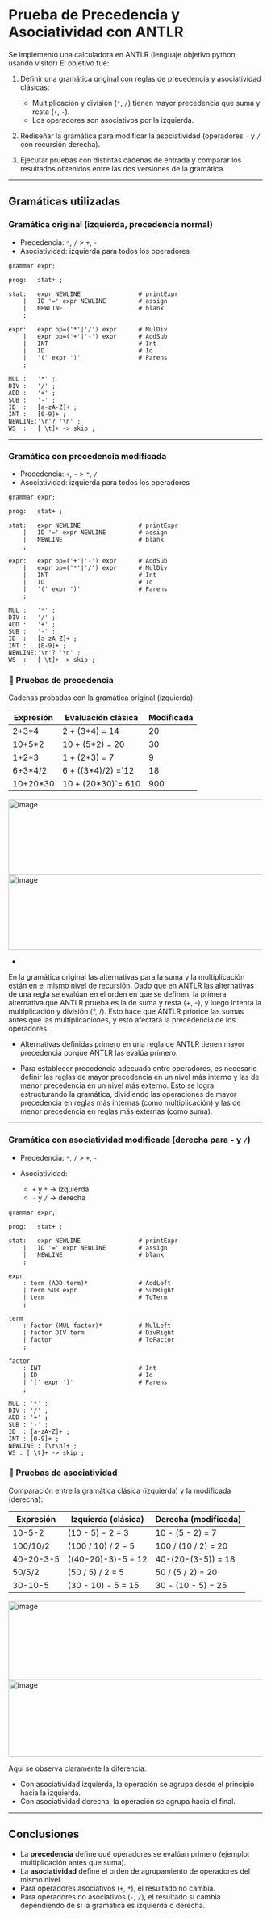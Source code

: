 # Prueba de Precedencia y Asociatividad con ANTLR

Se implementó una calculadora en ANTLR (lenguaje objetivo python, usando visitor)
El objetivo fue:

1. Definir una gramática original con reglas de precedencia y asociatividad clásicas:

   * Multiplicación y división (`*`, `/`) tienen mayor precedencia que suma y resta (`+`, `-`).
   * Los operadores son asociativos por la izquierda.

2. Rediseñar la gramática para modificar la asociatividad (operadores `-` y `/` con recursión derecha).

3. Ejecutar pruebas con distintas cadenas de entrada y comparar los resultados obtenidos entre las dos versiones de la gramática.

---

## Gramáticas utilizadas

### Gramática original (izquierda, precedencia normal)

* Precedencia: `*`, `/` > `+`, `-`
* Asociatividad: izquierda para todos los operadores

```
grammar expr;

prog:   stat+ ;

stat:   expr NEWLINE                # printExpr
    |   ID '=' expr NEWLINE         # assign
    |   NEWLINE                     # blank
    ;

expr:   expr op=('*'|'/') expr      # MulDiv
    |   expr op=('+'|'-') expr      # AddSub
    |   INT                         # Int
    |   ID                          # Id
    |   '(' expr ')'                # Parens
    ;

MUL :   '*' ;
DIV :   '/' ;
ADD :   '+' ;
SUB :   '-' ;
ID  :   [a-zA-Z]+ ;
INT :   [0-9]+ ;
NEWLINE:'\r'? '\n' ;
WS  :   [ \t]+ -> skip ;
```

---

### Gramática con precedencia modificada

* Precedencia: `+`, `-` > `*`, `/`
* Asociatividad: izquierda para todos los operadores

```
grammar expr;

prog:   stat+ ;

stat:   expr NEWLINE                # printExpr
    |   ID '=' expr NEWLINE         # assign
    |   NEWLINE                     # blank
    ;

expr:   expr op=('+'|'-') expr      # AddSub
    |   expr op=('*'|'/') expr      # MulDiv
    |   INT                         # Int
    |   ID                          # Id
    |   '(' expr ')'                # Parens
    ;

MUL :   '*' ;
DIV :   '/' ;
ADD :   '+' ;
SUB :   '-' ;
ID  :   [a-zA-Z]+ ;
INT :   [0-9]+ ;
NEWLINE:'\r'? '\n' ;
WS  :   [ \t]+ -> skip ;
```

### 🔹 Pruebas de **precedencia**

Cadenas probadas con la gramática original (izquierda):

| Expresión  | Evaluación clásica             | Modificada   |
| ---------- | ------------------------------ | -------------|
|  2+3*4     |  2 + (3*4) = 14                |  20          |
|  10+5*2    |  10 + (5*2) = 20               |  30          |
|  1+2*3     |  1 + (2*3) = 7                 |  9           |
|  6+3*4/2   |  6 + ((3*4)/2) =`12            |  18          |
|  10+20*30  |  10 + (20*30)`= 610            |  900         |


<img width="866" height="149" alt="image" src="https://github.com/user-attachments/assets/98a40261-8526-429f-a665-c7cfb7d94481" />


<img width="866" height="149" alt="image" src="https://github.com/user-attachments/assets/8950458c-711c-44ac-b08b-9bbcc7300d4a" />

-
En la gramática original las alternativas para la suma y la multiplicación están en el mismo nivel de recursión. Dado que en ANTLR las alternativas de una regla se evalúan en el orden en que se definen, la primera alternativa que ANTLR prueba es la de suma y resta (+, -), y luego intenta la multiplicación y división (*, /). Esto hace que ANTLR priorice las sumas antes que las multiplicaciones, y esto afectará la precedencia de los operadores.

- Alternativas definidas primero en una regla de ANTLR tienen mayor precedencia porque ANTLR las evalúa primero.

- Para establecer precedencia adecuada entre operadores, es necesario definir las reglas de mayor precedencia en un nivel más interno y las de menor precedencia en un nivel más externo. Esto se logra estructurando la gramática, dividiendo las operaciones de mayor precedencia en reglas más internas (como multiplicación) y las de menor precedencia en reglas más externas (como suma).

---

### Gramática con asociatividad modificada (derecha para `-` y `/`)

* Precedencia: `*`, `/` > `+`, `-`
* Asociatividad:

  * `+` y `*` → izquierda
  * `-` y `/` → derecha

```
grammar expr;

prog:   stat+ ;

stat:   expr NEWLINE                # printExpr
    |   ID '=' expr NEWLINE         # assign
    |   NEWLINE                     # blank
    ;
    
expr
    : term (ADD term)*              # AddLeft
    | term SUB expr                 # SubRight
    | term                          # ToTerm
    ;

term
    : factor (MUL factor)*          # MulLeft
    | factor DIV term               # DivRight
    | factor                        # ToFactor
    ;

factor
    : INT                           # Int
    | ID                            # Id
    | '(' expr ')'                  # Parens
    ;

MUL : '*' ;
DIV : '/' ;
ADD : '+' ;
SUB : '-' ;
ID  : [a-zA-Z]+ ;
INT : [0-9]+ ;
NEWLINE : [\r\n]+ ;
WS : [ \t]+ -> skip ;
```

### 🔹 Pruebas de **asociatividad**

Comparación entre la gramática clásica (izquierda) y la modificada (derecha):

| Expresión   | Izquierda (clásica)  | Derecha (modificada)  |
| ----------- | -------------------- | --------------------- |
|  10-5-2     |  (10 - 5) - 2 = 3    |  10 - (5 - 2) = 7     |
|  100/10/2   |  (100 / 10) / 2 = 5  |  100 / (10 / 2) = 20  |
|  40-20-3-5  |  ((40-20)-3)-5 = 12  |  40-(20-(3-5)) = 18   |
|  50/5/2     |  (50 / 5) / 2 = 5    |  50 / (5 / 2) = 20    |
|  30-10-5    |  (30 - 10) - 5 = 15  |  30 - (10 - 5) = 25   |


<img width="866" height="156" alt="image" src="https://github.com/user-attachments/assets/1a480232-d067-4e6f-a928-76bd7fb8a326" />


<img width="866" height="153" alt="image" src="https://github.com/user-attachments/assets/01404f7d-8e0c-43f6-b967-da83fd71885c" />


Aquí se observa claramente la diferencia:

* Con asociatividad izquierda, la operación se agrupa desde el principio hacia la izquierda.
* Con asociatividad derecha, la operación se agrupa hacia el final.

---

## Conclusiones

* La **precedencia** define qué operadores se evalúan primero (ejemplo: multiplicación antes que suma).
* La **asociatividad** define el orden de agrupamiento de operadores del mismo nivel.
* Para operadores asociativos (`+`, `*`), el resultado no cambia.
* Para operadores no asociativos (`-`, `/`), el resultado sí cambia dependiendo de si la gramática es izquierda o derecha.

